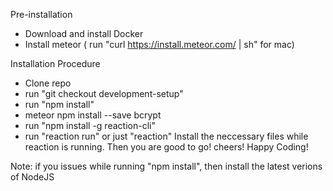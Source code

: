 Pre-installation
 - Download and install Docker
 - Install meteor ( run "curl https://install.meteor.com/ | sh" for mac)

 Installation Procedure
 - Clone repo 
 - run "git checkout development-setup"
 - run "npm install"
 - meteor npm install --save bcrypt
 - run "npm install -g reaction-cli"
 - run "reaction run" or just "reaction"
 Install the neccessary files while reaction is running.
 Then you are good to go! cheers! Happy Coding!

Note: if you issues while running "npm install", then install the latest verions of NodeJS
